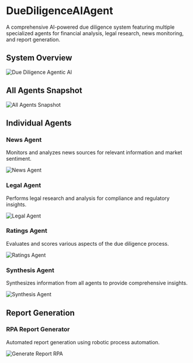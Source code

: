 # DueDiligenceAIAgent

A comprehensive AI-powered due diligence system featuring multiple specialized agents for financial analysis, legal research, news monitoring, and report generation.

## System Overview

![Due Diligence Agentic AI](DueDiligenceAgenticAI.png)

## All Agents Snapshot

![All Agents Snapshot](All%20Agents%20Snapshot.png)

## Individual Agents

### News Agent
Monitors and analyzes news sources for relevant information and market sentiment.

![News Agent](NewsAgent.png)

### Legal Agent
Performs legal research and analysis for compliance and regulatory insights.

![Legal Agent](Legal%20Agent.png)

### Ratings Agent
Evaluates and scores various aspects of the due diligence process.

![Ratings Agent](RatingsAgent.png)

### Synthesis Agent
Synthesizes information from all agents to provide comprehensive insights.

![Synthesis Agent](Synthesis%20Agent.png)

## Report Generation

### RPA Report Generator
Automated report generation using robotic process automation.

![Generate Report RPA](GenerateReportRPA.png)


